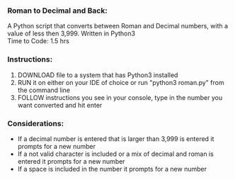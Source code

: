 ### Roman to Decimal and Back:
  A Python script that converts between Roman and Decimal numbers, with a value of less then 3,999. Written in Python3  
Time to Code: 1.5 hrs  
### Instructions:  
<ol>
<li>DOWNLOAD file to a system that has Python3 installed</li>
<li>RUN it on either on your IDE of choice or run "python3 roman.py" from the command line</li>
<li>FOLLOW instructions you see in your console, type in the number you want converted and hit enter</li>
</ol>  

### Considerations:  
  * If a decimal number is entered that is larger than 3,999 is entered it prompts for a new number
  * If a not valid character is included or a mix of decimal and roman is entered it prompts for a new number
  * If a space is included in the number it prompts for a new number